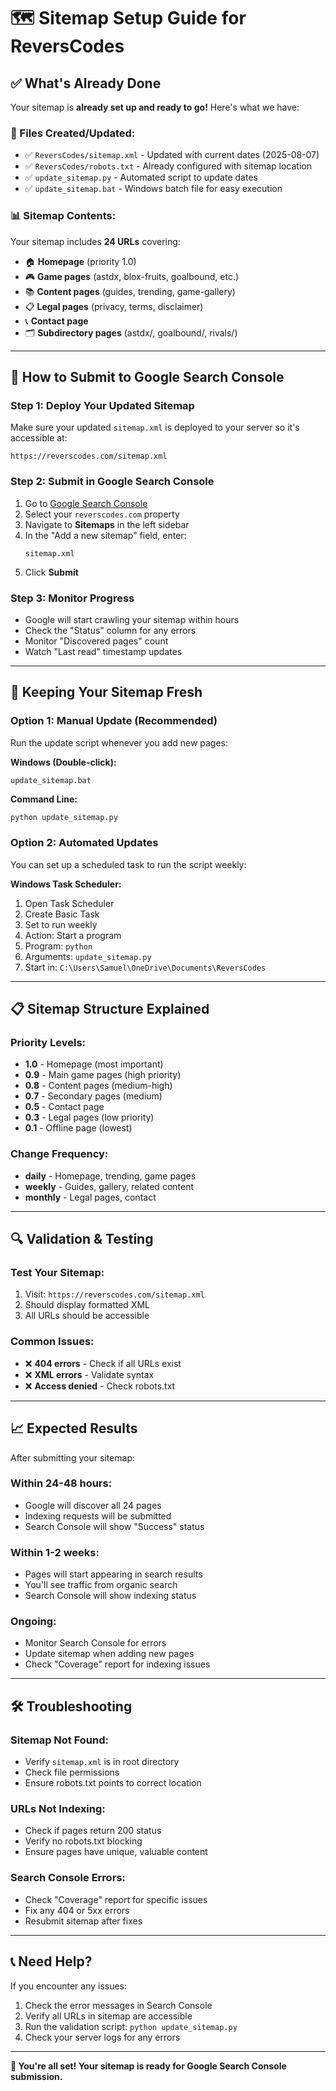 # 🗺️ Sitemap Setup Guide for ReversCodes

## ✅ What's Already Done

Your sitemap is **already set up and ready to go!** Here's what we have:

### 📁 Files Created/Updated:
- ✅ `ReversCodes/sitemap.xml` - Updated with current dates (2025-08-07)
- ✅ `ReversCodes/robots.txt` - Already configured with sitemap location
- ✅ `update_sitemap.py` - Automated script to update dates
- ✅ `update_sitemap.bat` - Windows batch file for easy execution

### 📊 Sitemap Contents:
Your sitemap includes **24 URLs** covering:
- 🏠 **Homepage** (priority 1.0)
- 🎮 **Game pages** (astdx, blox-fruits, goalbound, etc.)
- 📚 **Content pages** (guides, trending, game-gallery)
- 📋 **Legal pages** (privacy, terms, disclaimer)
- 📞 **Contact page**
- 🗂️ **Subdirectory pages** (astdx/, goalbound/, rivals/)

---

## 🚀 How to Submit to Google Search Console

### Step 1: Deploy Your Updated Sitemap
Make sure your updated `sitemap.xml` is deployed to your server so it's accessible at:
```
https://reverscodes.com/sitemap.xml
```

### Step 2: Submit in Google Search Console
1. Go to [Google Search Console](https://search.google.com/search-console)
2. Select your `reverscodes.com` property
3. Navigate to **Sitemaps** in the left sidebar
4. In the "Add a new sitemap" field, enter:
   ```
   sitemap.xml
   ```
5. Click **Submit**

### Step 3: Monitor Progress
- Google will start crawling your sitemap within hours
- Check the "Status" column for any errors
- Monitor "Discovered pages" count
- Watch "Last read" timestamp updates

---

## 🔄 Keeping Your Sitemap Fresh

### Option 1: Manual Update (Recommended)
Run the update script whenever you add new pages:

**Windows (Double-click):**
```
update_sitemap.bat
```

**Command Line:**
```bash
python update_sitemap.py
```

### Option 2: Automated Updates
You can set up a scheduled task to run the script weekly:

**Windows Task Scheduler:**
1. Open Task Scheduler
2. Create Basic Task
3. Set to run weekly
4. Action: Start a program
5. Program: `python`
6. Arguments: `update_sitemap.py`
7. Start in: `C:\Users\Samuel\OneDrive\Documents\ReversCodes`

---

## 📋 Sitemap Structure Explained

### Priority Levels:
- **1.0** - Homepage (most important)
- **0.9** - Main game pages (high priority)
- **0.8** - Content pages (medium-high)
- **0.7** - Secondary pages (medium)
- **0.5** - Contact page
- **0.3** - Legal pages (low priority)
- **0.1** - Offline page (lowest)

### Change Frequency:
- **daily** - Homepage, trending, game pages
- **weekly** - Guides, gallery, related content
- **monthly** - Legal pages, contact

---

## 🔍 Validation & Testing

### Test Your Sitemap:
1. Visit: `https://reverscodes.com/sitemap.xml`
2. Should display formatted XML
3. All URLs should be accessible

### Common Issues:
- ❌ **404 errors** - Check if all URLs exist
- ❌ **XML errors** - Validate syntax
- ❌ **Access denied** - Check robots.txt

---

## 📈 Expected Results

After submitting your sitemap:

### Within 24-48 hours:
- Google will discover all 24 pages
- Indexing requests will be submitted
- Search Console will show "Success" status

### Within 1-2 weeks:
- Pages will start appearing in search results
- You'll see traffic from organic search
- Search Console will show indexing status

### Ongoing:
- Monitor Search Console for errors
- Update sitemap when adding new pages
- Check "Coverage" report for indexing issues

---

## 🛠️ Troubleshooting

### Sitemap Not Found:
- Verify `sitemap.xml` is in root directory
- Check file permissions
- Ensure robots.txt points to correct location

### URLs Not Indexing:
- Check if pages return 200 status
- Verify no robots.txt blocking
- Ensure pages have unique, valuable content

### Search Console Errors:
- Check "Coverage" report for specific issues
- Fix any 404 or 5xx errors
- Resubmit sitemap after fixes

---

## 📞 Need Help?

If you encounter any issues:
1. Check the error messages in Search Console
2. Verify all URLs in sitemap are accessible
3. Run the validation script: `python update_sitemap.py`
4. Check your server logs for any errors

---

**🎉 You're all set! Your sitemap is ready for Google Search Console submission.**
